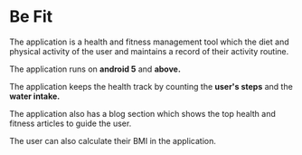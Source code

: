 # Be Fit


The application is a health and fitness management tool which the diet and physical activity of the user and maintains a record of their activity routine.

The application runs on **android 5** and **above.**

The application keeps the health track by counting the **user's steps** and the **water intake.** 

The application also has a blog section which shows the top health and fitness articles to guide the user.

The user can also calculate their BMI in the application.

